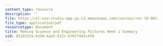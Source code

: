 ```yaml
---
content_type: resource
description: ''
file: https://ol-ocw-studio-app-qa.s3.amazonaws.com/courses/res-10-001-making-science-and-engineering-pictures-a-practical-guide-to-presenting-your-work-spring-2016/8510332ab1584aa5612c67077442c4f0_MITRES_10_001S16_Sum_Wk1.pdf
file_type: application/pdf
resourcetype: Document
title: Making Science and Engineering Pictures Week 1 Summary
uid: 8510332a-b158-4aa5-612c-67077442c4f0
---
```

